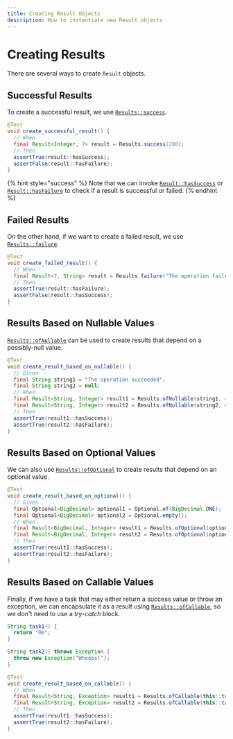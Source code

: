 ```yaml
---
title: Creating Result Objects
description: How to instantiate new Result objects
---
```


# Creating Results

There are several ways to create `Result` objects.

## Successful Results

To create a successful result, we use [`Results::success`](https://dev.leakyabstractions.com/result/javadoc/1.0.0.0/com/leakyabstractions/result/Results.html#success-S-).

```java
@Test
void create_successful_result() {
  // When
  final Result<Integer, ?> result = Results.success(200);
  // Then
  assertTrue(result::hasSuccess);
  assertFalse(result::hasFailure);
}
```

{% hint style="success" %}
Note that we can invoke [`Result::hasSuccess`](https://dev.leakyabstractions.com/result/javadoc/1.0.0.0/com/leakyabstractions/result/Result.html#hasSuccess--) or [`Result::hasFailure`](https://dev.leakyabstractions.com/result/javadoc/1.0.0.0/com/leakyabstractions/result/Result.html#hasFailure--) to check if a result is successful or failed.
{% endhint %}

## Failed Results

On the other hand, if we want to create a failed result, we use [`Results::failure`](https://dev.leakyabstractions.com/result/javadoc/1.0.0.0/com/leakyabstractions/result/Results.html#failure-F-).

```java
@Test
void create_failed_result() {
  // When
  final Result<?, String> result = Results.failure("The operation failed");
  // Then
  assertTrue(result::hasFailure);
  assertFalse(result::hasSuccess);
}
```

## Results Based on Nullable Values

[`Results::ofNullable`](https://dev.leakyabstractions.com/result/javadoc/1.0.0.0/com/leakyabstractions/result/Results.html#ofNullable-S-F-) can be used to create results that depend on a possibly-null value.

```java
@Test
void create_result_based_on_nullable() {
  // Given
  final String string1 = "The operation succeeded";
  final String string2 = null;
  // When
  final Result<String, Integer> result1 = Results.ofNullable(string1, 404);
  final Result<String, Integer> result2 = Results.ofNullable(string2, 404);
  // Then
  assertTrue(result1::hasSuccess);
  assertTrue(result2::hasFailure);
}
```

## Results Based on Optional Values

We can also use [`Results::ofOptional`](https://dev.leakyabstractions.com/result/javadoc/1.0.0.0/com/leakyabstractions/result/Results.html#ofOptional-java.util.Optional-F-) to create results that depend on an optional value.

```java
@Test
void create_result_based_on_optional() {
  // Given
  final Optional<BigDecimal> optional1 = Optional.of(BigDecimal.ONE);
  final Optional<BigDecimal> optional2 = Optional.empty();
  // When
  final Result<BigDecimal, Integer> result1 = Results.ofOptional(optional1, -1);
  final Result<BigDecimal, Integer> result2 = Results.ofOptional(optional2, -1);
  // Then
  assertTrue(result1::hasSuccess);
  assertTrue(result2::hasFailure);
}
```

## Results Based on Callable Values

Finally, if we have a task that may either return a success value or throw an exception, we can encapsulate it as a result using [`Results::ofCallable`](https://dev.leakyabstractions.com/result/javadoc/1.0.0.0/com/leakyabstractions/result/Results.html#ofCallable-java.util.concurrent.Callable-), so we don't need to use a _try-catch_ block.

```java
String task1() {
  return "OK";
}

String task2() throws Exception {
  throw new Exception("Whoops!");
}

@Test
void create_result_based_on_callable() {
  // When
  final Result<String, Exception> result1 = Results.ofCallable(this::task1);
  final Result<String, Exception> result2 = Results.ofCallable(this::task2);
  // Then
  assertTrue(result1::hasSuccess);
  assertTrue(result2::hasFailure);
}
```
